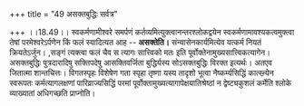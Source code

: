 +++
title = "49 असक्तबुद्धिः सर्वत्र"

+++
।।18.49।। स्वकर्मणामीश्वरे समर्पणं कर्तव्यमित्युक्त्वानन्तरश्लोकद्वयेन
स्वकर्मणामावश्यकत्वमुक्त्वा तेषां परमेश्वरेऽर्पणेन किं फलं स्यादित्यत आह
-- **असक्तेति।** संन्यासेनकार्यमित्येव यत्कर्म नियतं
क्रियतेऽर्जुन। ,सङ्गं त्यक्त्वा फलं चैव स त्यागः सात्त्विको मतः इति
पूर्वोक्तेनामुख्यसात्त्विकत्यागेन। असक्तबुद्धिः पुत्रदारादिषु सक्तिपदेषु
आसक्तिवर्जिता बुद्धिर्यस्य सोऽसक्तबुद्धिः विरक्त इत्यर्थः। अतएव जितात्मा
शान्तचित्तः। विगतस्पृहः विशेषेण गता स्पृहा तृष्णा यस्य तादृशो भूत्वा
नैष्कर्म्यसिद्धिं कात्स्न्र्येन स्वरूपतः कर्मत्यागलक्षणां
पारिव्राज्यसिद्धिं परमां पूर्वोक्तामुख्यत्यागापेक्षयातिश्रेष्ठां न
द्वेष्ट्यकुशलं कर्मेति श्लोके व्याख्यातां अधिगच्छति प्राप्नोति।
